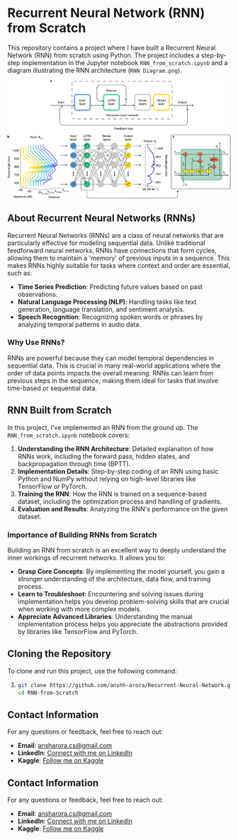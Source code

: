 # Recurrent Neural Network (RNN) from Scratch

This repository contains a project where I have built a Recurrent Neural Network (RNN) from scratch using Python. The project includes a step-by-step implementation in the Jupyter notebook `RNN_from_scratch.ipynb` and a diagram illustrating the RNN architecture (`RNN Diagram.png`).

![RNN Diagram](https://github.com/anshh-arora/Recurrent-Neural-Network/blob/main/RNN%20Diagram.png)

## About Recurrent Neural Networks (RNNs)

Recurrent Neural Networks (RNNs) are a class of neural networks that are particularly effective for modeling sequential data. Unlike traditional feedforward neural networks, RNNs have connections that form cycles, allowing them to maintain a 'memory' of previous inputs in a sequence. This makes RNNs highly suitable for tasks where context and order are essential, such as:

- **Time Series Prediction**: Predicting future values based on past observations.
- **Natural Language Processing (NLP)**: Handling tasks like text generation, language translation, and sentiment analysis.
- **Speech Recognition**: Recognizing spoken words or phrases by analyzing temporal patterns in audio data.

### Why Use RNNs?

RNNs are powerful because they can model temporal dependencies in sequential data. This is crucial in many real-world applications where the order of data points impacts the overall meaning. RNNs can learn from previous steps in the sequence, making them ideal for tasks that involve time-based or sequential data.

## RNN Built from Scratch

In this project, I've implemented an RNN from the ground up. The `RNN_from_scratch.ipynb` notebook covers:

1. **Understanding the RNN Architecture**: Detailed explanation of how RNNs work, including the forward pass, hidden states, and backpropagation through time (BPTT).
2. **Implementation Details**: Step-by-step coding of an RNN using basic Python and NumPy without relying on high-level libraries like TensorFlow or PyTorch.
3. **Training the RNN**: How the RNN is trained on a sequence-based dataset, including the optimization process and handling of gradients.
4. **Evaluation and Results**: Analyzing the RNN's performance on the given dataset.

### Importance of Building RNNs from Scratch

Building an RNN from scratch is an excellent way to deeply understand the inner workings of recurrent networks. It allows you to:

- **Grasp Core Concepts**: By implementing the model yourself, you gain a stronger understanding of the architecture, data flow, and training process.
- **Learn to Troubleshoot**: Encountering and solving issues during implementation helps you develop problem-solving skills that are crucial when working with more complex models.
- **Appreciate Advanced Libraries**: Understanding the manual implementation process helps you appreciate the abstractions provided by libraries like TensorFlow and PyTorch.

## Cloning the Repository

To clone and run this project, use the following command:

1. ```bash
   git clone https://github.com/anshh-arora/Recurrent-Neural-Network.git
   cd RNN-from-Scratch


## Contact Information
For any questions or feedback, feel free to reach out:

- **Email**: [ansharora.cs@gmail.com](mailto:ansharora.cs@gmail.com)
- **LinkedIn**: [Connect with me on LinkedIn](https://www.linkedin.com/in/ansh-arora-data-scientist/)
- **Kaggle**: [Follow me on Kaggle](https://www.kaggle.com/ansh1529)


## Contact Information
For any questions or feedback, feel free to reach out:

- **Email**: [ansharora.cs@gmail.com](mailto:ansharora.cs@gmail.com)
- **LinkedIn**: [Connect with me on LinkedIn](https://www.linkedin.com/in/ansh-arora-data-scientist/)
- **Kaggle**: [Follow me on Kaggle](https://www.kaggle.com/ansh1529)

